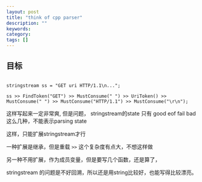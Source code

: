 ```yaml
---
layout: post
title: "think of cpp parser"
description: ""
keywords:
category:
tags: []
---
```


## 目标

```

stringstream ss = "GET uri HTTP/1.1\n...";

ss >> FindToken("GET") >> MustConsume(" ") >> UriToken() >> MustConsume(" ") >> MustConsume("HTTP/1.1") >> MustConsume("\r\n");

```

这样写起来一定非常爽, 但是问题， stringstream的state 只有 good eof fail bad 这么几种，不能表示parsing state

这样，只能扩展stringstream才行

一种扩展是继承，但是重载 `>>` 这个复杂度有点大，不想这样做

另一种不用扩展，作为成员变量，但是要写几个函数，还是算了，

stringstream 的问题是不好回溯，所以还是用string比较好，也能写得比较漂亮。

